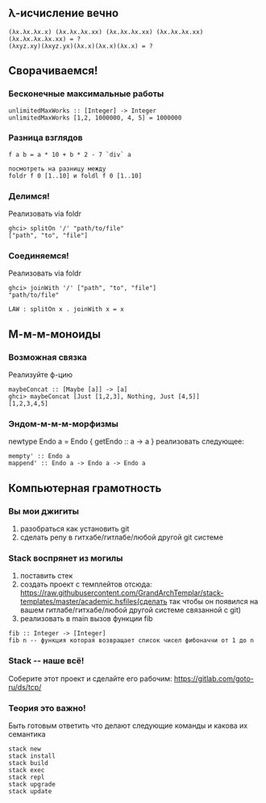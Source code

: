 ## λ-исчисление вечно

```
(λx.λx.λx.x) (λx.λx.λx.xx) (λx.λx.λx.xx) (λx.λx.λx.xx) (λx.λx.λx.λx.xx) = ?
(λxyz.xy)(λxyz.yx)(λx.x)(λx.x)(λx.x) = ?
```

## Сворачиваемся!

### Бесконечные максимальные работы
```
unlimitedMaxWorks :: [Integer] -> Integer
unlimitedMaxWorks [1,2, 1000000, 4, 5] = 1000000
```

### Разница взглядов
```
f a b = a * 10 + b * 2 - 7 `div` a

посмотреть на разницу между
foldr f 0 [1..10] и foldl f 0 [1..10]
```

### Делимся!
Реализовать via foldr
```
ghci> splitOn '/' "path/to/file"
["path", "to", "file"]
```

### Соединяемся!
Реализовать via foldr
```
ghci> joinWith '/' ["path", "to", "file"]
"path/to/file"

LAW : splitOn x . joinWith x = x
```


## М-м-м-моноиды
### Возможная связка
Реализуйте ф-цию
```
maybeConcat :: [Maybe [a]] -> [a]
ghci> maybeConcat [Just [1,2,3], Nothing, Just [4,5]]
[1,2,3,4,5]
```

### Эндом-м-м-м-морфизмы
newtype Endo a = Endo { getEndo :: a -> a }
реализовать следующее:
```
mempty' :: Endo a 
mappend' :: Endo a -> Endo a -> Endo a
```

## Компьютерная грамотность

### Вы мои джигиты

1. разобраться как установить git
2. сделать репу в гитхабе/гитлабе/любой другой git системе

### Stack воспрянет из могилы
1. поставить стек
2. создать проект с темплейтов отсюда: https://raw.githubusercontent.com/GrandArchTemplar/stack-templates/master/academic.hsfiles(сделать так чтобы он появился на вашем гитлабе/гитхабе/любой другой системе связанной с git)
3. реализовать в main вызов функции fib
```
fib :: Integer -> [Integer]
fib n -- функция которая возвращает список чисел фибоначчи от 1 до n
```

### Stack -- наше всё!

Соберите этот проект и сделайте его рабочим:
https://gitlab.com/goto-ru/ds/tcp/


### Теория это важно!

Быть готовым ответить что делают следующие команды и какова их семантика
```
stack new
stack install
stack build
stack exec
stack repl
stack upgrade
stack update
```
